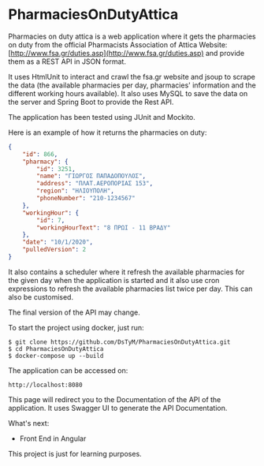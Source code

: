 # PharmaciesOnDutyAttica
Pharmacies on duty attica is a web application where it gets the pharmacies on duty from the official 
Pharmacists Association of Attica Website: [http://www.fsa.gr/duties.asp](http://www.fsa.gr/duties.asp)
and provide them as a REST API in JSON format.

It uses HtmlUnit to interact and crawl the fsa.gr website and jsoup to scrape the data 
(the available pharmacies per day, pharmacies' information and the different working hours available).
It also uses MySQL to save the data on the server and Spring Boot to provide the Rest API.

The application has been tested using JUnit and Mockito.

Here is an example of how it returns the pharmacies on duty:
```json
{
    "id": 866,
    "pharmacy": {
        "id": 3251,
        "name": "ΓΙΩΡΓΟΣ ΠΑΠΑΔΟΠΟΥΛΟΣ",
        "address": "ΠΛΑΤ.ΑΕΡΟΠΟΡΙΑΣ 153",
        "region": "ΗΛΙΟΥΠΟΛΗ",
        "phoneNumber": "210-1234567"
    },
    "workingHour": {
        "id": 7,
        "workingHourText": "8 ΠΡΩΙ - 11 ΒΡΑΔΥ"
    },
    "date": "10/1/2020",
    "pulledVersion": 2
}
```

It also contains a scheduler where it refresh the available pharmacies for the given day 
when the application is started and it also use cron expressions to refresh the available pharmacies 
list twice per day. This can also be customised.

The final version of the API may change.

To start the project using docker, just run:
```
$ git clone https://github.com/DsTyM/PharmaciesOnDutyAttica.git
$ cd PharmaciesOnDutyAttica
$ docker-compose up --build
```
The application can be accessed on:
```
http://localhost:8080
```
This page will redirect you to the Documentation of the API of the application. 
It uses Swagger UI to generate the API Documentation.

What's next:
- Front End in Angular

This project is just for learning purposes.
